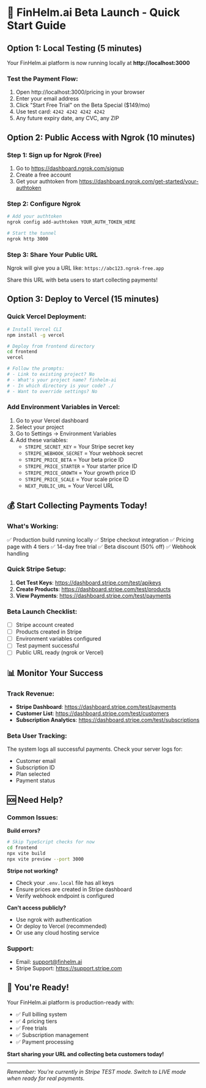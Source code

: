 # 🚀 FinHelm.ai Beta Launch - Quick Start Guide

## Option 1: Local Testing (5 minutes)

Your FinHelm.ai platform is now running locally at **http://localhost:3000**

### Test the Payment Flow:
1. Open http://localhost:3000/pricing in your browser
2. Enter your email address
3. Click "Start Free Trial" on the Beta Special ($149/mo)
4. Use test card: `4242 4242 4242 4242`
5. Any future expiry date, any CVC, any ZIP

## Option 2: Public Access with Ngrok (10 minutes)

### Step 1: Sign up for Ngrok (Free)
1. Go to https://dashboard.ngrok.com/signup
2. Create a free account
3. Get your authtoken from https://dashboard.ngrok.com/get-started/your-authtoken

### Step 2: Configure Ngrok
```bash
# Add your authtoken
ngrok config add-authtoken YOUR_AUTH_TOKEN_HERE

# Start the tunnel
ngrok http 3000
```

### Step 3: Share Your Public URL
Ngrok will give you a URL like: `https://abc123.ngrok-free.app`

Share this URL with beta users to start collecting payments!

## Option 3: Deploy to Vercel (15 minutes)

### Quick Vercel Deployment:
```bash
# Install Vercel CLI
npm install -g vercel

# Deploy from frontend directory
cd frontend
vercel

# Follow the prompts:
# - Link to existing project? No
# - What's your project name? finhelm-ai
# - In which directory is your code? ./
# - Want to override settings? No
```

### Add Environment Variables in Vercel:
1. Go to your Vercel dashboard
2. Select your project
3. Go to Settings → Environment Variables
4. Add these variables:
   - `STRIPE_SECRET_KEY` = Your Stripe secret key
   - `STRIPE_WEBHOOK_SECRET` = Your webhook secret
   - `STRIPE_PRICE_BETA` = Your beta price ID
   - `STRIPE_PRICE_STARTER` = Your starter price ID
   - `STRIPE_PRICE_GROWTH` = Your growth price ID
   - `STRIPE_PRICE_SCALE` = Your scale price ID
   - `NEXT_PUBLIC_URL` = Your Vercel URL

## 💰 Start Collecting Payments Today!

### What's Working:
✅ Production build running locally
✅ Stripe checkout integration
✅ Pricing page with 4 tiers
✅ 14-day free trial
✅ Beta discount (50% off)
✅ Webhook handling

### Quick Stripe Setup:
1. **Get Test Keys**: https://dashboard.stripe.com/test/apikeys
2. **Create Products**: https://dashboard.stripe.com/test/products
3. **View Payments**: https://dashboard.stripe.com/test/payments

### Beta Launch Checklist:
- [ ] Stripe account created
- [ ] Products created in Stripe
- [ ] Environment variables configured
- [ ] Test payment successful
- [ ] Public URL ready (ngrok or Vercel)

## 📊 Monitor Your Success

### Track Revenue:
- **Stripe Dashboard**: https://dashboard.stripe.com/test/payments
- **Customer List**: https://dashboard.stripe.com/test/customers
- **Subscription Analytics**: https://dashboard.stripe.com/test/subscriptions

### Beta User Tracking:
The system logs all successful payments. Check your server logs for:
- Customer email
- Subscription ID
- Plan selected
- Payment status

## 🆘 Need Help?

### Common Issues:

**Build errors?**
```bash
# Skip TypeScript checks for now
cd frontend
npx vite build
npx vite preview --port 3000
```

**Stripe not working?**
- Check your `.env.local` file has all keys
- Ensure prices are created in Stripe dashboard
- Verify webhook endpoint is configured

**Can't access publicly?**
- Use ngrok with authentication
- Or deploy to Vercel (recommended)
- Or use any cloud hosting service

### Support:
- Email: support@finhelm.ai
- Stripe Support: https://support.stripe.com

## 🎉 You're Ready!

Your FinHelm.ai platform is production-ready with:
- ✅ Full billing system
- ✅ 4 pricing tiers
- ✅ Free trials
- ✅ Subscription management
- ✅ Payment processing

**Start sharing your URL and collecting beta customers today!**

---

*Remember: You're currently in Stripe TEST mode. Switch to LIVE mode when ready for real payments.*